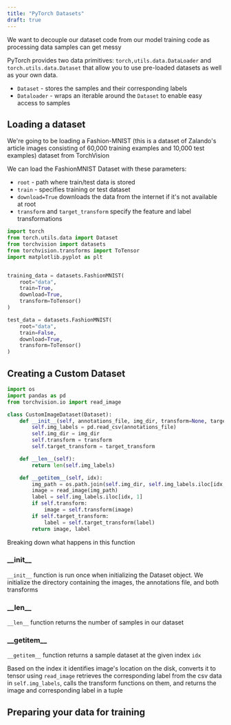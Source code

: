 ```yaml
---
title: "PyTorch Datasets"
draft: true
---
```


We want to decouple our dataset code from our model training code as processing data samples can get messy

PyTorch provides two data primitives: `torch,utils.data.DataLoader` and `torch.utils.data.Dataset` that allow you to use pre-loaded datasets as well as your own data.

- `Dataset` - stores the samples and their corresponding labels
- `Dataloader` - wraps an iterable around the `Dataset` to enable easy access to samples

## Loading a dataset

We're going to be loading a Fashion-MNIST (this is a dataset of Zalando's article images consisting of 60,000 training examples and 10,000 test examples) dataset from TorchVision

We can load the FashionMNIST Dataset with these parameters:
- `root` - path where train/test data is stored
- `train` - specifies training or test dataset
- `download=True` downloads the data from the internet if it's not available at root
- `transform` and `target_transform` specify the feature and label transformations

```python
import torch
from torch.utils.data import Dataset
from torchvision import datasets
from torchvision.transforms import ToTensor
import matplotlib.pyplot as plt


training_data = datasets.FashionMNIST(
    root="data",
    train=True,
    download=True,
    transform=ToTensor()
)

test_data = datasets.FashionMNIST(
    root="data",
    train=False,
    download=True,
    transform=ToTensor()
)
```

## Creating a Custom Dataset

```python
import os
import pandas as pd
from torchvision.io import read_image

class CustomImageDataset(Dataset):
    def __init__(self, annotations_file, img_dir, transform=None, target_transform=None):
        self.img_labels = pd.read_csv(annotations_file)
        self.img_dir = img_dir
        self.transform = transform
        self.target_transform = target_transform

    def __len__(self):
        return len(self.img_labels)

    def __getitem__(self, idx):
        img_path = os.path.join(self.img_dir, self.img_labels.iloc[idx, 0])
        image = read_image(img_path)
        label = self.img_labels.iloc[idx, 1]
        if self.transform:
            image = self.transform(image)
        if self.target_transform:
            label = self.target_transform(label)
        return image, label
```

Breaking down what happens in this function

### \_\_init__

`__init__` function is run once when initializing the Dataset object. We initialize the directory containing the images, the annotations file, and both transforms

### \_\_len__

`__len__` function returns the number of samples in our dataset

### \_\_getitem__

`__getitem__` function returns a sample dataset at the given index `idx`

Based on the index it identifies image's location on the disk, converts it to tensor using `read_image` retrieves the corresponding label from the csv data in `self.img_labels`, calls the transform functions on them, and returns the image and corresponding label in a tuple


## Preparing your data for training




